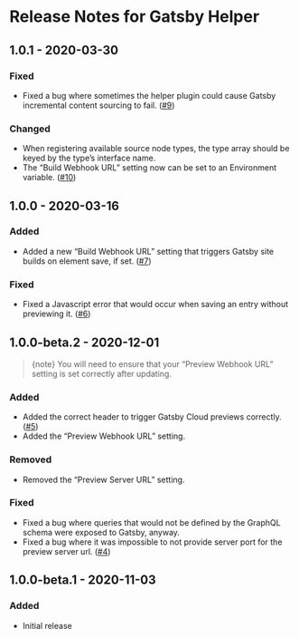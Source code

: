 # Release Notes for Gatsby Helper

## 1.0.1 - 2020-03-30

### Fixed
- Fixed a bug where sometimes the helper plugin could cause Gatsby incremental content sourcing to fail. ([#9](https://github.com/craftcms/gatsby-helper/issues/9))

### Changed
- When registering available source node types, the type array should be keyed by the type’s interface name.
- The “Build Webhook URL” setting now can be set to an Environment variable. ([#10](https://github.com/craftcms/gatsby-helper/pull/10))

## 1.0.0 - 2020-03-16

### Added
- Added a new “Build Webhook URL” setting that triggers Gatsby site builds on element save, if set. ([#7](https://github.com/craftcms/gatsby-helper/issues/7))

### Fixed
- Fixed a Javascript error that would occur when saving an entry without previewing it. ([#6](https://github.com/craftcms/gatsby-helper/issues/6))

## 1.0.0-beta.2 - 2020-12-01

> {note} You will need to ensure that your “Preview Webhook URL” setting is set correctly after updating.

### Added
- Added the correct header to trigger Gatsby Cloud previews correctly. ([#5](https://github.com/craftcms/gatsby-helper/issues/5))
- Added the “Preview Webhook URL” setting.

### Removed
- Removed the “Preview Server URL” setting.

### Fixed
- Fixed a bug where queries that would not be defined by the GraphQL schema were exposed to Gatsby, anyway.
- Fixed a bug where it was impossible to not provide server port for the preview server url. ([#4](https://github.com/craftcms/gatsby-helper/issues/4))

## 1.0.0-beta.1 - 2020-11-03

### Added
- Initial release
